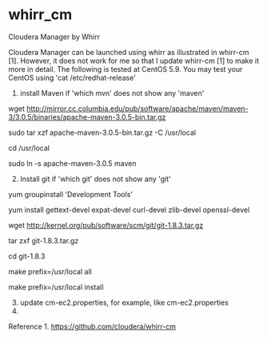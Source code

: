 whirr_cm
========

Cloudera Manager by Whirr

Cloudera Manager can be launched using whirr as illustrated in whirr-cm [1]. However, it does not work for me so that I update whirr-cm [1] to make it more in detail.
The following is tested at CentOS 5.9. You may test your CentOS using 'cat /etc/redhat-release'

1. install Maven if 'which mvn' does not show any 'maven'

wget http://mirror.cc.columbia.edu/pub/software/apache/maven/maven-3/3.0.5/binaries/apache-maven-3.0.5-bin.tar.gz

sudo tar xzf apache-maven-3.0.5-bin.tar.gz -C /usr/local

cd /usr/local

sudo ln -s apache-maven-3.0.5 maven


2. Install git if 'which git' does not show any 'git'

yum groupinstall 'Development Tools'

yum install gettext-devel expat-devel curl-devel zlib-devel openssl-devel

wget http://kernel.org/pub/software/scm/git/git-1.8.3.tar.gz

tar zxf git-1.8.3.tar.gz

cd git-1.8.3

make prefix=/usr/local all

make prefix=/usr/local install


3. update cm-ec2.properties, for example, like cm-ec2.properties
4. 

Reference 1. https://github.com/cloudera/whirr-cm
